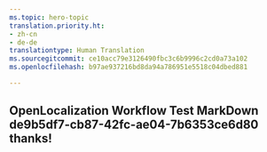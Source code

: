 ```yaml
---
ms.topic: hero-topic
translation.priority.ht:
- zh-cn
- de-de
translationtype: Human Translation
ms.sourcegitcommit: ce10acc79e3126490fbc3c6b9996c2cd0a73a102
ms.openlocfilehash: b97ae937216bd8da94a786951e5518c04dbed881

---
```

## OpenLocalization Workflow Test MarkDown de9b5df7-cb87-42fc-ae04-7b6353ce6d80 thanks!



<!--HONumber=Jul16_HO4-->


